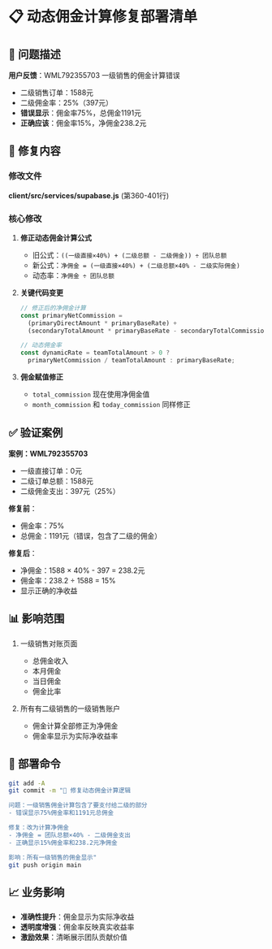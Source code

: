 # 📋 动态佣金计算修复部署清单

## 🚨 问题描述
**用户反馈**：WML792355703 一级销售的佣金计算错误
- 二级销售订单：1588元
- 二级佣金率：25%（397元）
- **错误显示**：佣金率75%，总佣金1191元
- **正确应该**：佣金率15%，净佣金238.2元

## 🔧 修复内容

### 修改文件
**client/src/services/supabase.js** (第360-401行)

### 核心修改
1. **修正动态佣金计算公式**
   - 旧公式：`((一级直接×40%) + (二级总额 - 二级佣金)) ÷ 团队总额`
   - 新公式：`净佣金 = (一级直接×40%) + (二级总额×40% - 二级实际佣金)`
   - 动态率：`净佣金 ÷ 团队总额`

2. **关键代码变更**
   ```javascript
   // 修正后的净佣金计算
   const primaryNetCommission = 
     (primaryDirectAmount * primaryBaseRate) + 
     (secondaryTotalAmount * primaryBaseRate - secondaryTotalCommission);
   
   // 动态佣金率
   const dynamicRate = teamTotalAmount > 0 ? 
     primaryNetCommission / teamTotalAmount : primaryBaseRate;
   ```

3. **佣金赋值修正**
   - `total_commission` 现在使用净佣金值
   - `month_commission` 和 `today_commission` 同样修正

## ✅ 验证案例

**案例：WML792355703**
- 一级直接订单：0元
- 二级订单总额：1588元
- 二级佣金支出：397元（25%）

**修复前**：
- 佣金率：75%
- 总佣金：1191元（错误，包含了二级的佣金）

**修复后**：
- 净佣金：1588 × 40% - 397 = 238.2元
- 佣金率：238.2 ÷ 1588 = 15%
- 显示正确的净收益

## 📊 影响范围
1. 一级销售对账页面
   - 总佣金收入
   - 本月佣金
   - 当日佣金
   - 佣金比率

2. 所有有二级销售的一级销售账户
   - 佣金计算全部修正为净佣金
   - 佣金率显示为实际净收益率

## 🚀 部署命令
```bash
git add -A
git commit -m "🔧 修复动态佣金计算逻辑

问题：一级销售佣金计算包含了要支付给二级的部分
- 错误显示75%佣金率和1191元总佣金

修复：改为计算净佣金
- 净佣金 = 团队总额×40% - 二级佣金支出
- 正确显示15%佣金率和238.2元净佣金

影响：所有一级销售的佣金显示"
git push origin main
```

## 📈 业务影响
- **准确性提升**：佣金显示为实际净收益
- **透明度增强**：佣金率反映真实收益率
- **激励效果**：清晰展示团队贡献价值
